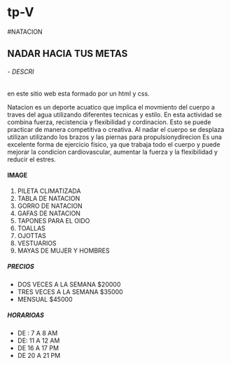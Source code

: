 # tp-V
#NATACION
## NADAR HACIA TUS METAS
###### - DESCRI
en este sitio web esta formado por un html y css.

Natacion es un deporte acuatico que implica el movmiento del cuerpo a traves del agua utilizando diferentes tecnicas y estilo.
En esta actividad se combina fuerza, recistencia y flexibilidad y cordinacion.
Esto se puede practicar de manera competitiva o creativa.
Al nadar el cuerpo se desplaza utilizan utilizando los brazos y las piernas para propulsionydirecion
Es una excelente forma de ejercicio fisico, ya que trabaja todo el cuerpo y puede mejorar la condicion cardiovascular, aumentar la fuerza y la flexibilidad y reducir el estres.

#### IMAGE
1. PILETA CLIMATIZADA
1. TABLA DE NATACION
1. GORRO DE NATACION
1. GAFAS DE NATACION
1. TAPONES PARA EL OIDO
1. TOALLAS
1. OJOTTAS
1. VESTUARIOS
1. MAYAS DE MUJER Y HOMBRES
##### PRECIOS
- DOS VECES A LA SEMANA $20000
- TRES VECES A LA SEMANA $35000
- MENSUAL $45000
##### HORARIOAS
- DE : 7 A 8 AM
- DE: 11 A 12 AM
- DE 16 A 17 PM
- DE 20 A 21 PM




